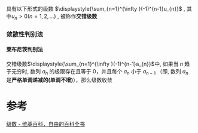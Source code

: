 

具有以下形式的级数 $\displaystyle{\sum_{n=1}^{\infty }(-1)^{n-1}u_{n}}$ , 其中$u_{n}>0(n=1,2,...)$ , 被称作**交错级数**

### 敛散性判别法
#### 莱布尼茨判别法
交错级数$\displaystyle{\sum_{n=1}^{\infty }(-1)^{n-1}a_{n}}$中,
如果当 ${\displaystyle n}$ 趋于无穷时, 数列  ${\displaystyle a_{n}}$ 的极限存在且等于 $0$，并且每个 ${\displaystyle a_{n}}$ 小于  ${\displaystyle a_{n-1}}$ （即, 数列 ${\displaystyle a_{n}}$ 是**严格单调递减的(单调不增)**），那么级数收敛

# 参考
[级数 - 维基百科，自由的百科全书](https://zh.wikipedia.org/wiki/%E7%BA%A7%E6%95%B0#%E4%BA%A4%E9%94%99%E7%BA%A7%E6%95%B0_2)

